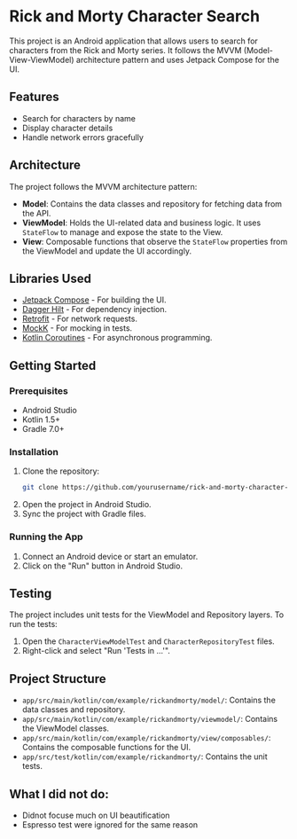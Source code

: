 # Rick and Morty Character Search

This project is an Android application that allows users to search for characters from the Rick and Morty series. It follows the MVVM (Model-View-ViewModel) architecture pattern and uses Jetpack Compose for the UI.

## Features

- Search for characters by name
- Display character details
- Handle network errors gracefully

## Architecture

The project follows the MVVM architecture pattern:

- **Model**: Contains the data classes and repository for fetching data from the API.
- **ViewModel**: Holds the UI-related data and business logic. It uses `StateFlow` to manage and expose the state to the View.
- **View**: Composable functions that observe the `StateFlow` properties from the ViewModel and update the UI accordingly.

## Libraries Used

- [Jetpack Compose](https://developer.android.com/jetpack/compose) - For building the UI.
- [Dagger Hilt](https://dagger.dev/hilt/) - For dependency injection.
- [Retrofit](https://square.github.io/retrofit/) - For network requests.
- [MockK](https://mockk.io/) - For mocking in tests.
- [Kotlin Coroutines](https://kotlinlang.org/docs/coroutines-overview.html) - For asynchronous programming.

## Getting Started

### Prerequisites

- Android Studio
- Kotlin 1.5+
- Gradle 7.0+

### Installation

1. Clone the repository:
    ```sh
    git clone https://github.com/yourusername/rick-and-morty-character-search.git
    ```
2. Open the project in Android Studio.
3. Sync the project with Gradle files.

### Running the App

1. Connect an Android device or start an emulator.
2. Click on the "Run" button in Android Studio.

## Testing

The project includes unit tests for the ViewModel and Repository layers. To run the tests:

1. Open the `CharacterViewModelTest` and `CharacterRepositoryTest` files.
2. Right-click and select "Run 'Tests in ...'".

## Project Structure

- `app/src/main/kotlin/com/example/rickandmorty/model/`: Contains the data classes and repository.
- `app/src/main/kotlin/com/example/rickandmorty/viewmodel/`: Contains the ViewModel classes.
- `app/src/main/kotlin/com/example/rickandmorty/view/composables/`: Contains the composable functions for the UI.
- `app/src/test/kotlin/com/example/rickandmorty/`: Contains the unit tests.


## What I did not do:

- Didnot focuse much on UI beautification
- Espresso test were ignored for the same reason

  
 

